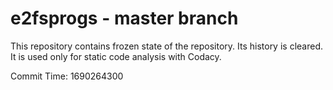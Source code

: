 # e2fsprogs - master branch

This repository contains frozen state of the repository.
Its history is cleared. It is used only for static code
analysis with Codacy.

Commit Time: 1690264300